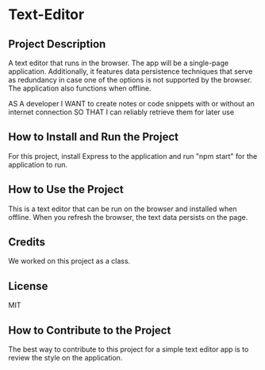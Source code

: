 # Text-Editor

## Project Description

A text editor that runs in the browser. The app will be a single-page application. Additionally, it features data persistence techniques that serve as redundancy in case one of the options is not supported by the browser. The application also functions when offline.

AS A developer
I WANT to create notes or code snippets with or without an internet connection
SO THAT I can reliably retrieve them for later use

## How to Install and Run the Project

For this project, install Express to the application and run "npm start" for the application to run.

## How to Use the Project

This is a text editor that can be run on the browser and installed when offline. When you refresh the browser, the text data persists on the page.

## Credits

We worked on this project as a class. 

## License
MIT


## How to Contribute to the Project
The best way to contribute to this project for a simple text editor app is to review the style on the application. 